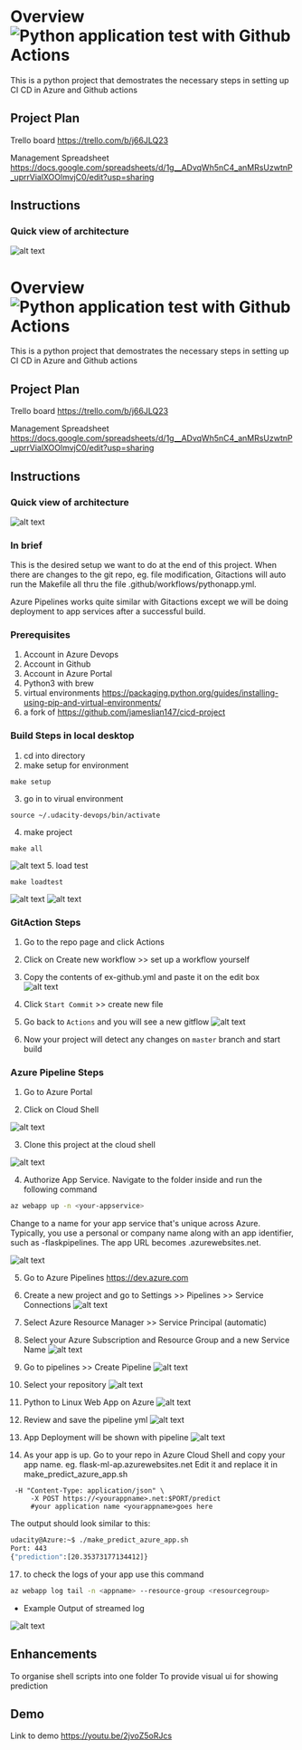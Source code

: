 # Overview ![Python application test with Github Actions](https://github.com/jameslian147/cicd-project/workflows/Python%20application%20test%20with%20Github%20Actions/badge.svg)
This is a python project that demostrates the necessary steps in setting up CI CD in Azure and Github actions

## Project Plan
Trello board
https://trello.com/b/j66JLQ23

Management Spreadsheet
https://docs.google.com/spreadsheets/d/1g__ADvqWh5nC4_anMRsUzwtnP_uprrVialXOOlmvjC0/edit?usp=sharing

## Instructions

### Quick view of architecture
![alt text](https://github.com/jameslian147/cicd-project/blob/master/images/architecture.png?raw=true "Architecture")

# Overview ![Python application test with Github Actions](https://github.com/jameslian147/cicd-project/workflows/Python%20application%20test%20with%20Github%20Actions/badge.svg)
This is a python project that demostrates the necessary steps in setting up CI CD in Azure and Github actions

## Project Plan
Trello board
https://trello.com/b/j66JLQ23

Management Spreadsheet
https://docs.google.com/spreadsheets/d/1g__ADvqWh5nC4_anMRsUzwtnP_uprrVialXOOlmvjC0/edit?usp=sharing

## Instructions

### Quick view of architecture
![alt text](https://github.com/jameslian147/cicd-project/blob/master/images/architecture.png?raw=true "Architecture")

### In brief
This is the desired setup we want to do at the end of this project. When there are changes to the git repo, eg. file modification, Gitactions will auto run the Makefile all thru the file .github/workflows/pythonapp.yml.

Azure Pipelines works quite similar with Gitactions except we will be doing deployment to app services after a successful build.

### Prerequisites
1. Account in Azure Devops
2. Account in Github
3. Account in Azure Portal
4. Python3 with brew
5. virtual environments https://packaging.python.org/guides/installing-using-pip-and-virtual-environments/
6. a fork of https://github.com/jameslian147/cicd-project



### Build Steps in local desktop
1. cd into directory
2. make setup for environment
```
make setup
```
3. go in to virual environment
```
source ~/.udacity-devops/bin/activate
```
4. make project
```
make all
```
![alt text](https://github.com/jameslian147/cicd-project/blob/master/images/build-all.png?raw=true "Build all")
5. load test
```
make loadtest
```
![alt text](https://github.com/jameslian147/cicd-project/blob/master/images/loadtest1.png?raw=true "load test")
![alt text](https://github.com/jameslian147/cicd-project/blob/master/images/loadtest2.png?raw=true "load test")


### GitAction Steps
1. Go to the repo page and click Actions

2. Click on Create new workflow >> set up a workflow yourself

3. Copy the contents of ex-github.yml and paste it on the edit box
![alt text](https://github.com/jameslian147/cicd-project/blob/master/images/github-flow.png?raw=true "Cloud Shell")

4. Click `Start Commit` >> create new file

5. Go back to `Actions` and you will see a new gitflow
![alt text](https://github.com/jameslian147/cicd-project/blob/master/images/github-flow-actions.png?raw=true "Cloud Shell")

6. Now your project will detect any changes on `master` branch and start build

### Azure Pipeline Steps
1. Go to Azure Portal

2. Click on Cloud Shell

![alt text](https://github.com/jameslian147/cicd-project/blob/master/images/cloud-shell.png?raw=true "Cloud Shell")

3. Clone this project at the cloud shell

![alt text](https://github.com/jameslian147/cicd-project/blob/master/images/git-status.png?raw=true "Git Status")


4. Authorize App Service. Navigate to the folder inside and run the following command

```bash
az webapp up -n <your-appservice>
```
Change <your-appservice> to a name for your app service that's unique across Azure. Typically, you use a personal or company name along with an app identifier, such as <your-name>-flaskpipelines. The app URL becomes <your-appservice>.azurewebsites.net.

![alt text](https://github.com/jameslian147/cicd-project/blob/master/images/az-app-services.png?raw=true "App Services")

5. Go to Azure Pipelines
https://dev.azure.com

8. Create a new project
and go to Settings >> Pipelines >> Service Connections
![alt text](https://github.com/jameslian147/cicd-project/blob/master/images/new-project.png?raw=true "New Project")

9. Select Azure Resource Manager >> Service Principal (automatic)

10. Select your Azure Subscription and Resource Group and a new Service Name
![alt text](https://github.com/jameslian147/cicd-project/blob/master/images/new-service-connection.png?raw=true "Service Connection")

11. Go to pipelines >> Create Pipeline
![alt text](https://github.com/jameslian147/cicd-project/blob/master/images/create-pipeline.png?raw=true "Create Pipeline")

12. Select your repository
![alt text](https://github.com/jameslian147/cicd-project/blob/master/images/select-repo.png?raw=true "Select Repo")

13. Python to Linux Web App on Azure
![alt text](https://github.com/jameslian147/cicd-project/blob/master/images/selet-step-azure.png?raw=true "Select Step")

14. Review and save the pipeline yml
![alt text](https://github.com/jameslian147/cicd-project/blob/master/images/save-pipeline.png?raw=true "Save Pipeline")

15. App Deployment will be shown with pipeline
![alt text](https://github.com/jameslian147/cicd-project/blob/master/images/deployment-success.png?raw=true "Save Pipeline")

16. As your app is up. Go to your repo in Azure Cloud Shell and copy your app name. eg. flask-ml-ap.azurewebsites.net
Edit it and replace it in make_predict_azure_app.sh

```
 -H "Content-Type: application/json" \
     -X POST https://<yourappname>.net:$PORT/predict 
     #your application name <yourappname>goes here
```

The output should look similar to this:

```bash
udacity@Azure:~$ ./make_predict_azure_app.sh
Port: 443
{"prediction":[20.35373177134412]}
```

17. to check the logs of your app
use this command
```bash
az webapp log tail -n <appname> --resource-group <resourcegroup>
```
* Example Output of streamed log

![alt text](https://github.com/jameslian147/cicd-project/blob/master/images/output.png?raw=true "Save Pipeline")


## Enhancements
To organise shell scripts into one folder
To provide visual ui for showing prediction


## Demo 

Link to demo
https://youtu.be/2jvoZ5oRJcs



